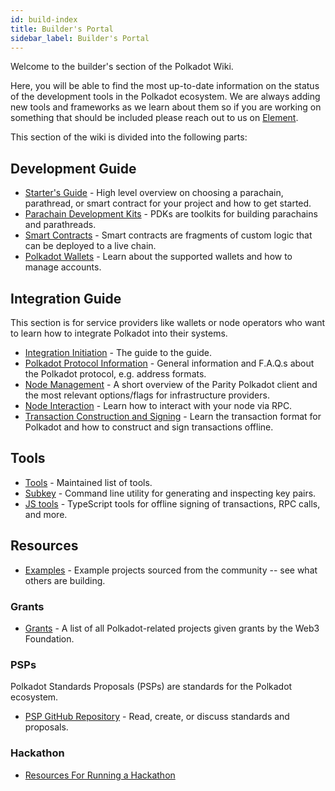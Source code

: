 ```yaml
---
id: build-index
title: Builder's Portal
sidebar_label: Builder's Portal
---
```


Welcome to the builder's section of the Polkadot Wiki.

Here, you will be able to find the most up-to-date information on the status of the development
tools in the Polkadot ecosystem. We are always adding new tools and frameworks as we learn about
them so if you are working on something that should be included please reach out to us on
[Element](https://app.element.io/#/room/#polkadot-watercooler:matrix.org).

This section of the wiki is divided into the following parts:

## Development Guide

- [Starter's Guide](build-build-with-polkadot.md) - High level overview on choosing a parachain,
  parathread, or smart contract for your project and how to get started.
- [Parachain Development Kits](build-pdk.md) - PDKs are toolkits for building parachains and
  parathreads.
- [Smart Contracts](build-smart-contracts.md) - Smart contracts are fragments of custom logic that can
  be deployed to a live chain.
- [Polkadot Wallets](build-wallets.md) - Learn about the supported wallets and how to manage accounts.

## Integration Guide

This section is for service providers like wallets or node operators who want to learn how to
integrate Polkadot into their systems.

- [Integration Initiation](build-integration.md) - The guide to the guide.
- [Polkadot Protocol Information](build-protocol-info.md) - General information and F.A.Q.s about the
  Polkadot protocol, e.g. address formats.
- [Node Management](build-node-management.md) - A short overview of the Parity Polkadot client and the
  most relevant options/flags for infrastructure providers.
- [Node Interaction](build-node-interaction.md) - Learn how to interact with your node via RPC.
- [Transaction Construction and Signing](build-transaction-construction.md) - Learn the transaction
  format for Polkadot and how to construct and sign transactions offline.

## Tools

- [Tools](build-tools-index.md) - Maintained list of tools.
- [Subkey](https://substrate.dev/docs/en/knowledgebase/integrate/subkey) - Command line utility for
  generating and inspecting key pairs.
- [JS tools](https://github.com/polkadot-js/tools) - TypeScript tools for offline signing of
  transactions, RPC calls, and more.

## Resources

- [Examples](#) - Example projects sourced from the community -- see what others are building.

### Grants

- [Grants](grants.md) - A list of all Polkadot-related projects given grants by the Web3 Foundation.

### PSPs

Polkadot Standards Proposals (PSPs) are standards for the Polkadot ecosystem.

- [PSP GitHub Repository](https://github.com/w3f/PSPs) - Read, create, or discuss standards and
  proposals.

### Hackathon

- [Resources For Running a Hackathon](build-hackathon.md)
